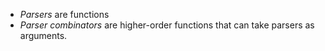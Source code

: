 - *Parsers* are functions
- *Parser combinators* are higher-order functions that can take parsers as arguments.